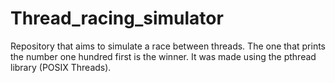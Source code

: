 # Thread_racing_simulator
Repository that aims to simulate a race between threads. The one that prints the number one hundred first is the winner. It was made using the pthread library (POSIX Threads).
